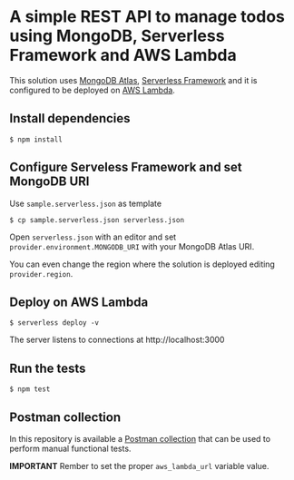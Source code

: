 # A simple REST API to manage todos using MongoDB, Serverless Framework and AWS Lambda

This solution uses [MongoDB Atlas](https://www.mongodb.com/cloud/atlas), [Serverless Framework](https://www.serverless.com/) and it is configured to be deployed on [AWS Lambda](https://aws.amazon.com/lambda/).

## Install dependencies

    $ npm install

## Configure Serveless Framework and set MongoDB URI

Use `sample.serverless.json` as template

```
$ cp sample.serverless.json serverless.json
```

Open `serverless.json` with an editor and set `provider.environment.MONGODB_URI`
with your MongoDB Atlas URI.

You can even change the region where the solution is deployed editing `provider.region`.

## Deploy on AWS Lambda

    $ serverless deploy -v

The server listens to connections at http://localhost:3000

## Run the tests

    $ npm test

## Postman collection

In this repository is available a [Postman collection](todo-rest-api-aws-lambda.postman_collection.json) that can be used to perform manual functional tests.

**IMPORTANT** Rember to set the proper `aws_lambda_url` variable value.
